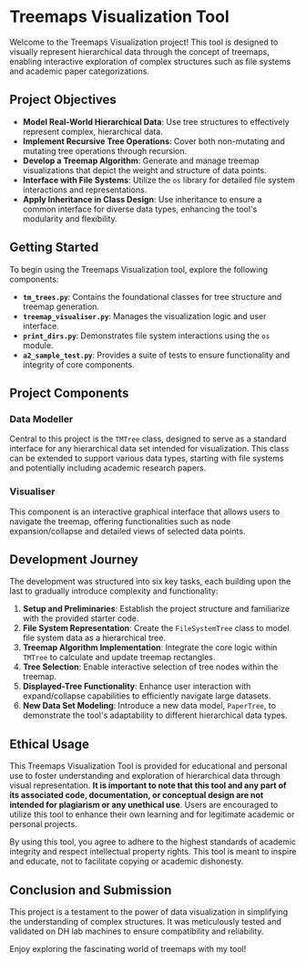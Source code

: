 # Treemaps Visualization Tool

Welcome to the Treemaps Visualization project! This tool is designed to visually represent hierarchical data through the concept of treemaps, enabling interactive exploration of complex structures such as file systems and academic paper categorizations.

## Project Objectives

- **Model Real-World Hierarchical Data**: Use tree structures to effectively represent complex, hierarchical data.
- **Implement Recursive Tree Operations**: Cover both non-mutating and mutating tree operations through recursion.
- **Develop a Treemap Algorithm**: Generate and manage treemap visualizations that depict the weight and structure of data points.
- **Interface with File Systems**: Utilize the `os` library for detailed file system interactions and representations.
- **Apply Inheritance in Class Design**: Use inheritance to ensure a common interface for diverse data types, enhancing the tool's modularity and flexibility.

## Getting Started

To begin using the Treemaps Visualization tool, explore the following components:

- **`tm_trees.py`**: Contains the foundational classes for tree structure and treemap generation.
- **`treemap_visualiser.py`**: Manages the visualization logic and user interface.
- **`print_dirs.py`**: Demonstrates file system interactions using the `os` module.
- **`a2_sample_test.py`**: Provides a suite of tests to ensure functionality and integrity of core components.

## Project Components

### Data Modeller

Central to this project is the `TMTree` class, designed to serve as a standard interface for any hierarchical data set intended for visualization. This class can be extended to support various data types, starting with file systems and potentially including academic research papers.

### Visualiser

This component is an interactive graphical interface that allows users to navigate the treemap, offering functionalities such as node expansion/collapse and detailed views of selected data points.

## Development Journey

The development was structured into six key tasks, each building upon the last to gradually introduce complexity and functionality:

1. **Setup and Preliminaries**: Establish the project structure and familiarize with the provided starter code.
2. **File System Representation**: Create the `FileSystemTree` class to model file system data as a hierarchical tree.
3. **Treemap Algorithm Implementation**: Integrate the core logic within `TMTree` to calculate and update treemap rectangles.
4. **Tree Selection**: Enable interactive selection of tree nodes within the treemap.
5. **Displayed-Tree Functionality**: Enhance user interaction with expand/collapse capabilities to efficiently navigate large datasets.
6. **New Data Set Modeling**: Introduce a new data model, `PaperTree`, to demonstrate the tool's adaptability to different hierarchical data types.

## Ethical Usage

This Treemaps Visualization Tool is provided for educational and personal use to foster understanding and exploration of hierarchical data through visual representation. **It is important to note that this tool and any part of its associated code, documentation, or conceptual design are not intended for plagiarism or any unethical use**. Users are encouraged to utilize this tool to enhance their own learning and for legitimate academic or personal projects.

By using this tool, you agree to adhere to the highest standards of academic integrity and respect intellectual property rights. This tool is meant to inspire and educate, not to facilitate copying or academic dishonesty.

## Conclusion and Submission

This project is a testament to the power of data visualization in simplifying the understanding of complex structures. It was meticulously tested and validated on DH lab machines to ensure compatibility and reliability.

Enjoy exploring the fascinating world of treemaps with my tool!

